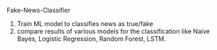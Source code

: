 Fake-News-Classifier

1) Train ML model to classifies news as true/fake
2) compare results of various models for the classification like Naive Bayes, Logistic Regression, Random Forest, LSTM.
